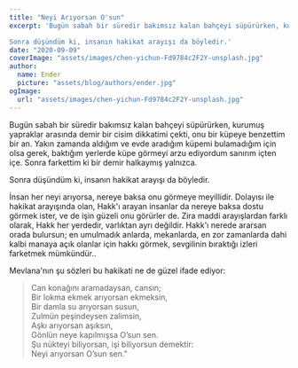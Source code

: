 ```yaml
---
title: "Neyi Arıyorsan O'sun"
excerpt: 'Bugün sabah bir süredir bakımsız kalan bahçeyi süpürürken, kurumuş yapraklar arasında demir bir cisim dikkatimi çekti, onu bir küpeye benzettim bir an. Yakın zamanda aldığım ve evde aradığım küpemi bulamadığım için olsa gerek, baktığım yerlerde küpe görmeyi arzu ediyordum sanırım içten içe. Sonra farkettim ki bir demir halkaymış yalnızca.

Sonra düşündüm ki, insanın hakikat arayışı da böyledir.'
date: "2020-09-09"
coverImage: "assets/images/chen-yichun-Fd9784c2F2Y-unsplash.jpg"
author:
  name: Ender
  picture: "assets/blog/authors/ender.jpg"
ogImage:
  url: "assets/images/chen-yichun-Fd9784c2F2Y-unsplash.jpg"
---
```


Bugün sabah bir süredir bakımsız kalan bahçeyi süpürürken, kurumuş yapraklar arasında demir bir cisim dikkatimi çekti, onu bir küpeye benzettim bir an. Yakın zamanda aldığım ve evde aradığım küpemi bulamadığım için olsa gerek, baktığım yerlerde küpe görmeyi arzu ediyordum sanırım içten içe. Sonra farkettim ki bir demir halkaymış yalnızca.

Sonra düşündüm ki, insanın hakikat arayışı da böyledir.

İnsan her neyi arıyorsa, nereye baksa onu görmeye meyillidir. Dolayısı ile hakikat arayışında olan, Hakk'ı arayan insanlar da nereye baksa dostu görmek ister, ve de işin güzeli onu görürler de. Zira maddi arayışlardan farklı olarak, Hakk her yerdedir, varlıktan ayrı değildir. Hakk'ı nerede ararsan orada bulursun; en umulmadık anlarda, mekanlarda, en zor zamanlarda dahi kalbi manaya açık olanlar için hakkı görmek, sevgilinin bıraktığı izleri farketmek mümkündür..

Mevlana'nın şu sözleri bu hakikati ne de güzel ifade ediyor:

> Can konağını aramadaysan, cansın;  
> Bir lokma ekmek arıyorsan ekmeksin,  
> Bir damla su arıyorsan susun,  
> Zulmün peşindeysen zalimsin,  
> Aşkı arıyorsan aşıksın,  
> Gönlün neye kapılmışsa O’sun sen.  
> Şu nükteyi biliyorsan, işi biliyorsun demektir:  
> Neyi arıyorsan O’sun sen."
